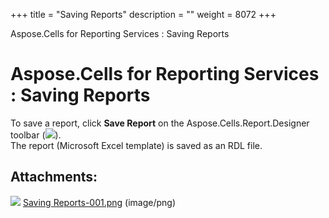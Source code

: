 +++
title = "Saving Reports" 
description = "" 
weight = 8072 
+++

Aspose.Cells for Reporting Services : Saving Reports  

# Aspose.Cells for Reporting Services : Saving Reports


To save a report, click **Save Report** on the Aspose.Cells.Report.Designer toolbar (![](https://docs2.aspose.com/cells/reportingservices/attachments/6094959/6193380.png)).  
The report (Microsoft Excel template) is saved as an RDL file.

## Attachments:

![](https://docs2.aspose.com/cells/reportingservices/images/icons/bullet_blue.gif) [Saving Reports-001.png](https://docs2.aspose.com/cells/reportingservices/attachments/6094959/6193380.png) (image/png)  

